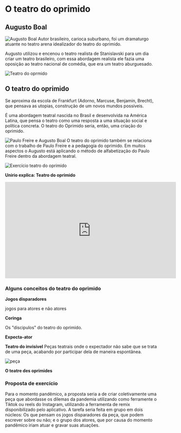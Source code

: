 # O teatro do oprimido

## Augusto Boal  
![Augusto Boal](https://external-content.duckduckgo.com/iu/?u=http%3A%2F%2Fwww.miguelarcanjoprado.com%2Fwp-content%2Fuploads%2F2015%2F09%2Faugusto-boal-teatro-do-oprimido-paris-1975.jpg&f=1&nofb=1)
Autor brasileiro, carioca suburbano, foi um dramaturgo atuante no teatro arena idealizador do teatro do oprimido. 

Augusto utilizou e encenou o teatro realista de Stanislavski para um dia criar um teatro brasileiro, com essa abordagem realista ele fazia uma oposição ao teatro nacional de comédia, que era um teatro aburguesado.

![Teatro do oprmido](https://external-content.duckduckgo.com/iu/?u=https%3A%2F%2Fcdn.shopk.it%2Fusercontent%2Fsnob%2Fmedia%2Fimages%2F4448a65-teatro-do-oprimido_augusto-boal.jpg&f=1&nofb=1)

## O teatro do oprimido
  
Se aproxima da escola de Frankfurt (Adorno, Marcuse, Benjamin, Brecht), que pensava as utopias, construção de um novos mundos possíveis. 

É uma abordagem teatral nascida no Brasil e desenvolvida na América Latina, que pensa o teatro como uma resposta a uma situação social e política concreta. O teatro do Oprimido seria, então, uma criação do oprimido.

![Paulo Freire e Augusto Boal](https://external-content.duckduckgo.com/iu/?u=https%3A%2F%2Ftse3.mm.bing.net%2Fth%3Fid%3DOIP.6WHQ1tSYKLmmOAEqW2RVAQHaEW%26pid%3DApi&f=1)
O teatro do oprimido também se relaciona com o trabalho de Paulo Freire e a pedagogia do oprimido. Em muitos aspectos o Augusto está aplicando o método de alfabetização do Paulo Freire dentro da abordagem teatral.

![Exercício teatro do oprimido](https://external-content.duckduckgo.com/iu/?u=https%3A%2F%2Ftse2.mm.bing.net%2Fth%3Fid%3DOIP.XrsZSt8T3o7ST0cJaJII7AHaEK%26pid%3DApi&f=1)
  
**Unirio explica: Teatro do oprimido**

<iframe width="560" height="315" src="https://www.youtube.com/embed/UT4m6Mnvpfo" title="YouTube video player" frameborder="0" allow="accelerometer; autoplay; clipboard-write; encrypted-media; gyroscope; picture-in-picture" allowfullscreen></iframe>


### Alguns conceitos do teatro do oprimido

**Jogos disparadores**

jogos para atores e não atores

**Coringa**

Os "discipulos" do teatro do oprimido.

**Expecta-ator**

**Teatro do invisível**
Peças teatrais onde o expectador não sabe que se trata de uma peça, acabando por participar dela de maneira espontânea.

![peça](https://external-content.duckduckgo.com/iu/?u=https%3A%2F%2Fi.ytimg.com%2Fvi%2FDgzlPw8lU6Y%2Fmaxresdefault.jpg&f=1&nofb=1)
 

**O teatre des oprimides**

### Proposta de exercício

Para o momento pandêmico, a proposta seria a de criar coletivamente uma peça que abordasse os dilemas da pandemia utilizando como ferramente o Tiktok ou reels do Instagram, utilizando a ferramenta de remix disponibilizado pelo aplicativo. A tarefa seria feita em grupo em dois núcleos: Os que pensam os jogos disparadores da peça, que podem escrever sobre ou não; e o grupo dos atores, que por causa do momento pandêmico iriam atuar e gravar suas atuações.  

